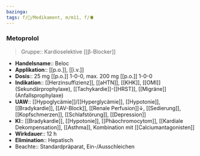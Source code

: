 ```yaml
---
bazinga: 
tags: f/💊/Medikament, m/m11, f/🫀
---
```

 ### Metoprolol
> Gruppe:: Kardioselektive [[β-Blocker]]
- **Handelsname**:: Beloc
- **Applikation**:: [[p.o.]], [[i.v.]]
- **Dosis**:: 25 mg [[p.o.]] 1-0-0, max. 200 mg [[p.o.]] 1-0-0
- **Indikation**:: [[Herzinsuffizienz]], [[aHTN]], [[KHK]], [[OMI]] (Sekundärprophylaxe), [[Tachykardie]]-[[HRST]], [[Migräne]] (Anfallsprophylaxe)
- **UAW**:: [[Hypoglycämie]]/[[Hyperglycämie]], [[Hypotonie]], [[Bradykardie]], [[AV-Block]], [[Renale Perfusion]]↓, [[Sedierung]], [[Kopfschmerzen]], [[Schlafstörung]], [[Depression]]
- **KI**:: [[Bradykardie]], [[Hypotonie]], [[Phäochromocytom]], [[Kardiale Dekompensation]], [[Asthma]], Kombination mit [[Calciumantagonisten]]
- **Wirkdauer**:: 12 h
- **Elimination**:: Hepatisch
- Beachte:: Standardpräparat, Ein-/Ausschleichen